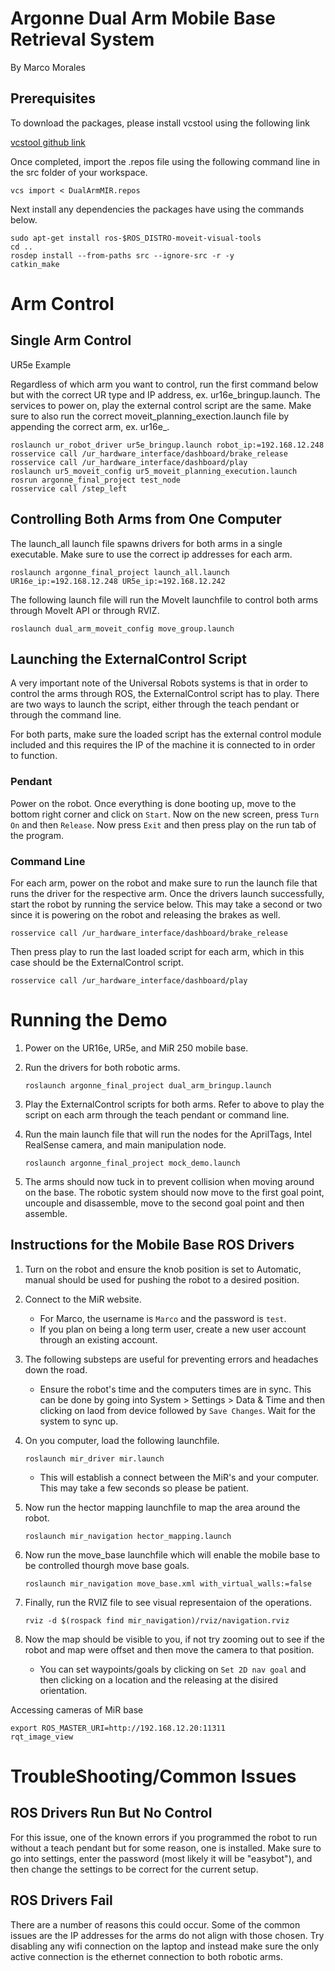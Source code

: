 # Argonne Dual Arm Mobile Base Retrieval System
By Marco Morales
<!-- Need to resize the pictures below -->
<!-- ![Robot_first](pictures/ArgonnePic1.png)

![Robot_second](pictures/ArgonnePic2.png) -->

## Prerequisites

To download the packages, please install vcstool using the following link

[vcstool github link](https://github.com/dirk-thomas/vcstool)

Once completed, import the .repos file using the following command line in the src folder of your workspace.

```
vcs import < DualArmMIR.repos
```

Next install any dependencies the packages have using the commands below.

```
sudo apt-get install ros-$ROS_DISTRO-moveit-visual-tools
cd ..
rosdep install --from-paths src --ignore-src -r -y
catkin_make
```
# Arm Control

## Single Arm Control

UR5e Example

Regardless of which arm you want to control, run the first command below but with the correct UR type and IP address, ex. ur16e_bringup.launch. The services to power on, play the external control script are the same. Make sure to also run the correct moveit_planning_exection.launch file by appending the correct arm, ex. ur16e_.

```
roslaunch ur_robot_driver ur5e_bringup.launch robot_ip:=192.168.12.248
rosservice call /ur_hardware_interface/dashboard/brake_release
rosservice call /ur_hardware_interface/dashboard/play
roslaunch ur5_moveit_config ur5_moveit_planning_execution.launch
rosrun argonne_final_project test_node
rosservice call /step_left
```

## Controlling Both Arms from One Computer

The launch_all launch file spawns drivers for both arms in a single executable. Make sure to use the correct ip addresses for each arm. 

```
roslaunch argonne_final_project launch_all.launch UR16e_ip:=192.168.12.248 UR5e_ip:=192.168.12.242
```

The following launch file will run the MoveIt launchfile to control both arms through MoveIt API or through RVIZ.

```
roslaunch dual_arm_moveit_config move_group.launch
```

## Launching the ExternalControl Script

A very important note of the Universal Robots systems is that in order to control the arms through ROS, the ExternalControl script has to play. There are two ways to launch the script, either through the teach pendant or through the command line.

For both parts, make sure the loaded script has the external control module included and this requires the IP of the machine it is connected to in order to function.

### Pendant 

Power on the robot. Once everything is done booting up, move to the bottom right corner and click on `Start`. Now on the new screen, press `Turn On` and then `Release`. Now press `Exit` and then press play on the run tab of the program. 

### Command Line

For each arm, power on the robot and make sure to run the launch file that runs the driver for the respective arm. Once the drivers launch successfully, start the robot by running the service below. This may take a second or two since it is powering on the robot and releasing the brakes as well.
```
rosservice call /ur_hardware_interface/dashboard/brake_release
```

Then press play to run the last loaded script for each arm, which in this case should be the ExternalControl script.

```
rosservice call /ur_hardware_interface/dashboard/play
```

# Running the Demo

1. Power on the UR16e, UR5e, and MiR 250 mobile base. 

2. Run the drivers for both robotic arms.
    ```
    roslaunch argonne_final_project dual_arm_bringup.launch
    ```
    
3. Play the ExternalControl scripts for both arms. Refer to above to play the script on each arm through the teach pendant or command line. 

4. Run the main launch file that will run the nodes for the AprilTags, Intel RealSense camera, and main manipulation node.
    ```
    roslaunch argonne_final_project mock_demo.launch
    ```
    
5. The arms should now tuck in to prevent collision when moving around on the base. The robotic system should now move to the first goal point, uncouple and disassemble, move to the second goal point and then assemble.


## Instructions for the Mobile Base ROS Drivers

1. Turn on the robot and ensure the knob position is set to Automatic, manual should be used for pushing the robot to a desired position.

2. Connect to the MiR website.
    - For Marco, the username is `Marco` and the password is `test`.
    - If you plan on being a long term user, create a new user account through an existing account.

3. The following substeps are useful for preventing errors and headaches down the road.
    - Ensure the robot's time and the computers times are in sync. This can be done by going into System > Settings > Data & Time and then clicking on laod from device followed by `Save Changes`. Wait for the system to sync up. 

4. On you computer, load the following launchfile.
    ```
    roslaunch mir_driver mir.launch
    ``` 
    - This will establish a connect between the MiR's and your computer. This may take a few seconds so please be patient. 

5. Now run the hector mapping launchfile to map the area around the robot.
    ```
    roslaunch mir_navigation hector_mapping.launch
    ```

6. Now run the move_base launchfile which will enable the mobile base to be controlled thourgh move base goals.
    ```
    roslaunch mir_navigation move_base.xml with_virtual_walls:=false
    ```
7. Finally, run the RVIZ file to see visual representaion of the operations.
    ```
    rviz -d $(rospack find mir_navigation)/rviz/navigation.rviz
    ```
8. Now the map should be visible to you, if not try zooming out to see if the robot and map were offset and then move the camera to that position. 
    - You can set waypoints/goals by clicking on `Set 2D nav goal` and then clicking on a location and the  releasing at the disired orientation. 

Accessing cameras of MiR base
```
export ROS_MASTER_URI=http://192.168.12.20:11311
rqt_image_view
```

# TroubleShooting/Common Issues

## ROS Drivers Run But No Control

For this issue, one of the known errors if you programmed the robot to run without a teach pendant but for some reason, one is installed. Make sure to go into settings, enter the password (most likely it will be "easybot"), and then change the settings to be correct for the current setup.

## ROS Drivers Fail

There are a number of reasons this could occur. Some of the common issues are the IP addresses for the arms do not align with those chosen. Try disabling any wifi connection on the laptop and instead make sure the only active connection is the ethernet connection to both robotic arms. 
